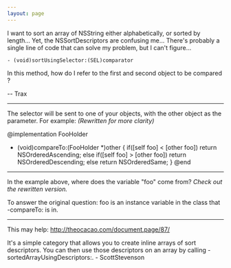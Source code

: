 ```yaml
---
layout: page
---
```




I want to sort an array of NSString either alphabetically, or sorted by length...
Yet, the NSSortDescriptors are confusing me...
There's probably a single line of code that can solve my problem, but I can't figure...

    - (void)sortUsingSelector:(SEL)comparator
In this method, how do I refer to the first and second object to be compared ?

-- Trax

----

The selector will be sent to one of your objects, with the other object as the parameter. For example:
*(Rewritten for more clarity)*
    
@implementation FooHolder
- (void)compareTo:(FooHolder *)other {
   if([self foo] < [other foo])
      return NSOrderedAscending;
   else if([self foo] > [other foo])
      return NSOrderedDescending;
   else
      return NSOrderedSame;
}
@end


----
In the example above, where does the variable "foo" come from? *Check out the rewritten version.*

To answer the original question: foo is an instance variable in the class that -compareTo: is in.

----

This may help:
http://theocacao.com/document.page/87/

It's a simple category that allows you to create inline arrays of sort descriptors. You can then use those descriptors on an array by calling -sortedArrayUsingDescriptors:.  - ScottStevenson
